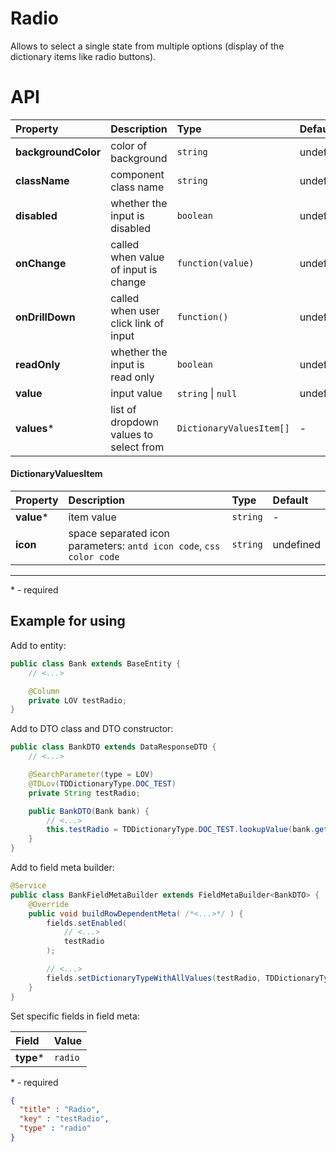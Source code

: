 # Radio

Allows to select a single state from multiple options (display of the dictionary items like radio buttons).

# API

| Property | Description  | Type | Default |
|:---|:---|:---|:---|
| **backgroundColor** | color of background | `string` | undefined |
| **className** | component class name | `string` | undefined |
| **disabled** | whether the input is disabled | `boolean` | undefined |
| **onChange** | called when value of input is change | `function(value)` | undefined |
| **onDrillDown** | called when user click link of input | `function()` | undefined |
| **readOnly** | whether the input is read only | `boolean` | undefined |
| **value** | input value | `string` \| `null` | undefined |
| **values*** | list of dropdown values to select from | `DictionaryValuesItem[]` | - |

#### DictionaryValuesItem
| Property | Description  | Type | Default |
|:---|:---|:---|:---|
| **value*** | item value | `string` | - |
| **icon** | space separated icon parameters: `antd icon code`, `css color code` | `string` | undefined |

---
\* - required

## Example for using

Add to entity:
```java
public class Bank extends BaseEntity {
    // <...>

    @Column
    private LOV testRadio;
}
```

Add to DTO class and DTO constructor:
```java
public class BankDTO extends DataResponseDTO {
    // <...>

    @SearchParameter(type = LOV)
    @TDLov(TDDictionaryType.DOC_TEST)
    private String testRadio;

    public BankDTO(Bank bank) {
        // <...>
        this.testRadio = TDDictionaryType.DOC_TEST.lookupValue(bank.getTestRadio());
    }
}
```

Add to field meta builder:

```java
@Service
public class BankFieldMetaBuilder extends FieldMetaBuilder<BankDTO> {
    @Override
    public void buildRowDependentMeta( /*<...>*/ ) {
        fields.setEnabled(
            // <...>
            testRadio
        );

        // <...>
        fields.setDictionaryTypeWithAllValues(testRadio, TDDictionaryType.DOC_TEST);
    }
}
```


Set specific fields in field meta:

| Field | Value |
|:---|:---|
| **type*** | `radio` |

\* - required

```json
{
  "title" : "Radio",
  "key" : "testRadio",
  "type" : "radio"
}
```
